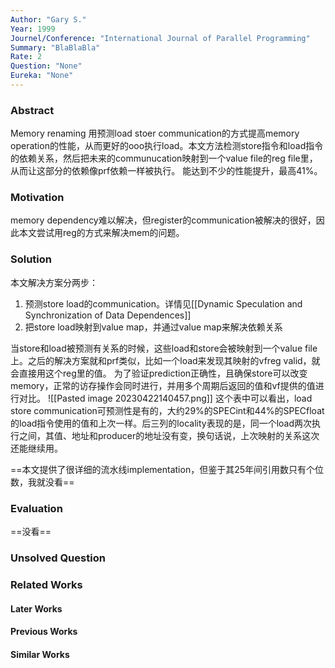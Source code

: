 ```yaml
---
Author: "Gary S."
Year: 1999
Journel/Conference: "International Journal of Parallel Programming"
Summary: "BlaBlaBla"
Rate: 2
Question: "None"
Eureka: "None"
---
```

### Abstract
Memory renaming 用预测load stoer communication的方式提高memory operation的性能，从而更好的ooo执行load。本文方法检测store指令和load指令的依赖关系，然后把未来的communucation映射到一个value file的reg file里，从而让这部分的依赖像prf依赖一样被执行。
能达到不少的性能提升，最高41%。

### Motivation
memory dependency难以解决，但register的communication被解决的很好，因此本文尝试用reg的方式来解决mem的问题。

### Solution
本文解决方案分两步：
1. 预测store load的communication。详情见[[Dynamic Speculation and Synchronization of Data Dependences]]
2. 把store load映射到value map，并通过value map来解决依赖关系

当store和load被预测有关系的时候，这些load和store会被映射到一个value file上。之后的解决方案就和prf类似，比如一个load来发现其映射的vfreg valid，就会直接用这个reg里的值。
为了验证prediction正确性，且确保store可以改变memory，正常的访存操作会同时进行，并用多个周期后返回的值和vf提供的值进行对比。
![[Pasted image 20230422140457.png]]
这个表中可以看出，load store communication可预测性是有的，大约29%的SPECint和44%的SPECfloat的load指令使用的值和上次一样。后三列的locality表现的是，同一个load两次执行之间，其值、地址和producer的地址没有变，换句话说，上次映射的关系这次还能继续用。

==本文提供了很详细的流水线implementation，但鉴于其25年间引用数只有个位数，我就没看== 

### Evaluation
==没看==

### Unsolved Question


### Related Works
#### Later Works

#### Previous Works

#### Similar Works
